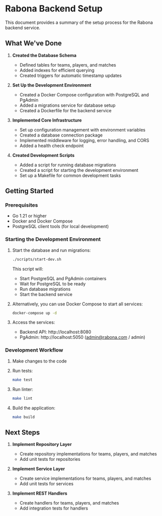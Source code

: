 # Rabona Backend Setup

This document provides a summary of the setup process for the Rabona backend service.

## What We've Done

1. **Created the Database Schema**
   - Defined tables for teams, players, and matches
   - Added indexes for efficient querying
   - Created triggers for automatic timestamp updates

2. **Set Up the Development Environment**
   - Created a Docker Compose configuration with PostgreSQL and PgAdmin
   - Added a migrations service for database setup
   - Created a Dockerfile for the backend service

3. **Implemented Core Infrastructure**
   - Set up configuration management with environment variables
   - Created a database connection package
   - Implemented middleware for logging, error handling, and CORS
   - Added a health check endpoint

4. **Created Development Scripts**
   - Added a script for running database migrations
   - Created a script for starting the development environment
   - Set up a Makefile for common development tasks

## Getting Started

### Prerequisites

- Go 1.21 or higher
- Docker and Docker Compose
- PostgreSQL client tools (for local development)

### Starting the Development Environment

1. Start the database and run migrations:
   ```bash
   ./scripts/start-dev.sh
   ```

   This script will:
   - Start PostgreSQL and PgAdmin containers
   - Wait for PostgreSQL to be ready
   - Run database migrations
   - Start the backend service

2. Alternatively, you can use Docker Compose to start all services:
   ```bash
   docker-compose up -d
   ```

3. Access the services:
   - Backend API: http://localhost:8080
   - PgAdmin: http://localhost:5050 (admin@rabona.com / admin)

### Development Workflow

1. Make changes to the code
2. Run tests:
   ```bash
   make test
   ```

3. Run linter:
   ```bash
   make lint
   ```

4. Build the application:
   ```bash
   make build
   ```

## Next Steps

1. **Implement Repository Layer**
   - Create repository implementations for teams, players, and matches
   - Add unit tests for repositories

2. **Implement Service Layer**
   - Create service implementations for teams, players, and matches
   - Add unit tests for services

3. **Implement REST Handlers**
   - Create handlers for teams, players, and matches
   - Add integration tests for handlers 